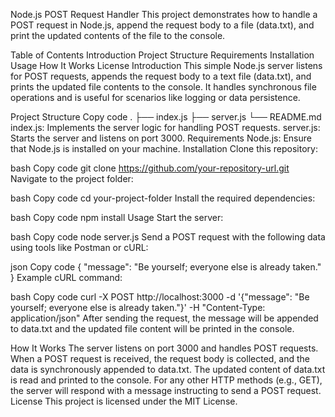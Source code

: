 Node.js POST Request Handler
This project demonstrates how to handle a POST request in Node.js, append the request body to a file (data.txt), and print the updated contents of the file to the console.

Table of Contents
Introduction
Project Structure
Requirements
Installation
Usage
How It Works
License
Introduction
This simple Node.js server listens for POST requests, appends the request body to a text file (data.txt), and prints the updated file contents to the console. It handles synchronous file operations and is useful for scenarios like logging or data persistence.

Project Structure
Copy code
.
├── index.js
├── server.js
└── README.md
index.js: Implements the server logic for handling POST requests.
server.js: Starts the server and listens on port 3000.
Requirements
Node.js: Ensure that Node.js is installed on your machine.
Installation
Clone this repository:

bash
Copy code
git clone https://github.com/your-repository-url.git
Navigate to the project folder:

bash
Copy code
cd your-project-folder
Install the required dependencies:

bash
Copy code
npm install
Usage
Start the server:

bash
Copy code
node server.js
Send a POST request with the following data using tools like Postman or cURL:

json
Copy code
{
  "message": "Be yourself; everyone else is already taken."
}
Example cURL command:

bash
Copy code
curl -X POST http://localhost:3000 -d '{"message": "Be yourself; everyone else is already taken."}' -H "Content-Type: application/json"
After sending the request, the message will be appended to data.txt and the updated file content will be printed in the console.

How It Works
The server listens on port 3000 and handles POST requests.
When a POST request is received, the request body is collected, and the data is synchronously appended to data.txt.
The updated content of data.txt is read and printed to the console.
For any other HTTP methods (e.g., GET), the server will respond with a message instructing to send a POST request.
License
This project is licensed under the MIT License.
